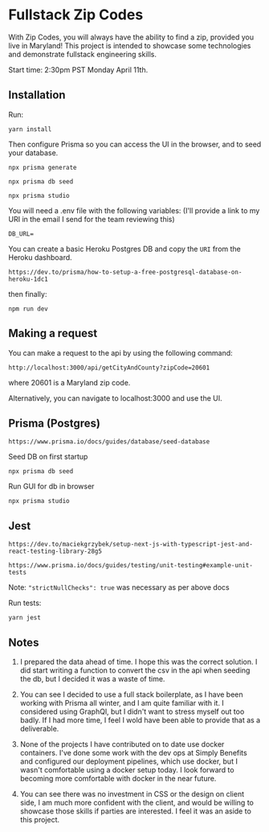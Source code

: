 # Fullstack Zip Codes

With Zip Codes, you will always have the ability to find a zip, provided you live in Maryland! This project is intended to showcase some technologies and demonstrate fullstack engineering skills. 

Start time: 2:30pm PST Monday April 11th. 


## Installation

Run:

```
yarn install
```

Then configure Prisma so you can access the UI in the browser, and to seed your database.

```
npx prisma generate
```

```
npx prisma db seed
```

```
npx prisma studio
```

You will need a .env file with the following variables: (I'll provide a link to my URI in the email I send for the team reviewing this)

```
DB_URL=
```
You can create a basic Heroku Postgres DB and copy the `URI` from the Heroku dashboard. 

`https://dev.to/prisma/how-to-setup-a-free-postgresql-database-on-heroku-1dc1`


then finally: 
```
npm run dev
```

## Making a request

You can make a request to the api by using the following command:

```
http://localhost:3000/api/getCityAndCounty?zipCode=20601
```

where 20601 is a Maryland zip code.

Alternatively, you can navigate to localhost:3000 and use the UI. 

## Prisma (Postgres)

`https://www.prisma.io/docs/guides/database/seed-database`

Seed DB on first startup
```
npx prisma db seed
```

Run GUI for db in browser
```
npx prisma studio
```

## Jest

`https://dev.to/maciekgrzybek/setup-next-js-with-typescript-jest-and-react-testing-library-28g5`

`https://www.prisma.io/docs/guides/testing/unit-testing#example-unit-tests`

Note: `"strictNullChecks": true` was necessary as per above docs

Run tests:

```
yarn jest
```

## Notes

1. I prepared the data ahead of time. I hope this was the correct solution. I did start writing a function to convert the csv in the api when seeding the db, but I decided it was a waste of time. 

2. You can see I decided to use a full stack boilerplate, as I have been working with Prisma all winter, and I am quite familiar with it. I considered using GraphQl, but I didn't want to stress myself out too badly. If I had more time, I feel I wold have been able to provide that as a deliverable.

3. None of the projects I have contributed on to date use docker containers. I've done some work with the dev ops at Simply Benefits and configured our deployment pipelines, which use docker, but I wasn't comfortable using a docker setup today. I look forward to becoming more comfortable with docker in the near future.

4. You can see there was no investment in CSS or the design on client side, I am much more confident with the client, and would be willing to showcase those skills if parties are interested. I feel it was an aside to this project.